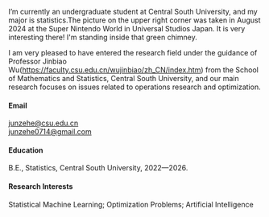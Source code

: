 I’m currently an undergraduate student at Central South University, and my major is statistics.The 
picture on the upper right corner was taken in August 2024 at the Super Nintendo World in Universal Studios Japan. 
It is very interesting there! I'm standing inside that green chimney. 

I am very pleased to have entered the research field under the guidance of Professor Jinbiao Wu(https://faculty.csu.edu.cn/wujinbiao/zh_CN/index.htm)  from the School of Mathematics and Statistics, Central South University, 
and our main research focuses on issues related to operations research and optimization.



#### Email
junzehe@csu.edu.cn\
junzehe0714@gmail.com

#### Education
B.E., Statistics, Central South University, 2022—2026.

#### Research Interests
Statistical Machine Learning; Optimization Problems; Artificial Intelligence


